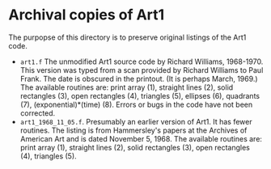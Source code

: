 # Archival copies of Art1

The purpopse of this directory is to preserve original listings of the Art1 code.

- `art1.f` The unmodified Art1 source code by Richard Williams, 1968-1970. This version was typed from a scan provided by Richard Williams to Paul Frank. The date is obscured in the printout. (It is perhaps March, 1969.) The available routines are: print array (1), straight lines (2), solid rectangles (3), open rectangles (4), triangles (5), ellipses (6), quadrants (7), (exponential)\*(time) (8). Errors or bugs in the code have not been corrected.
- `art1_1968_11_05.f`. Presumably an earlier version of Art1. It has fewer routines. The listing is from Hammersley's papers at the Archives of American Art and is dated November 5, 1968. The available routines are: print array (1), straight lines (2), solid rectangles (3), open rectangles (4), triangles (5).
